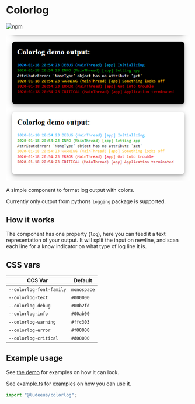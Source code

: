 # Colorlog

[![npm](https://img.shields.io/npm/v/@ludeeus/colorlog?style=flat-square)](https://www.npmjs.com/package/@ludeeus/colorlog)

![example](https://raw.githubusercontent.com/ludeeus/colorlog/master/example.png)

A simple component to format log output with colors.

Currently only output from pythons `logging` package is supported.

## How it works

The component has one property (`log`), here you can feed it a text representation of your output.
It will split the input on newline, and scan each line for a know indicator on what type of log line it is.

## CSS vars

| CCS Var                  | Default     |
| ------------------------ | ----------- |
| `--colorlog-font-family` | `monospace` |
| `--colorlog-text`        | `#000000`   |
| `--colorlog-debug`       | `#00b2fd`   |
| `--colorlog-info`        | `#00ab00`   |
| `--colorlog-warning`     | `#ffc303`   |
| `--colorlog-error`       | `#f00000`   |
| `--colorlog-critical`    | `#d00000`   |

## Example usage

See [the demo](https://rawcdn.githack.com/ludeeus/colorlog/master/example.html) for examples on how it can look.

See [example.ts](https://github.com/ludeeus/colorlog/blob/master/example.ts) for examples on how you can use it.

```typescript
import "@ludeeus/colorlog";
```
